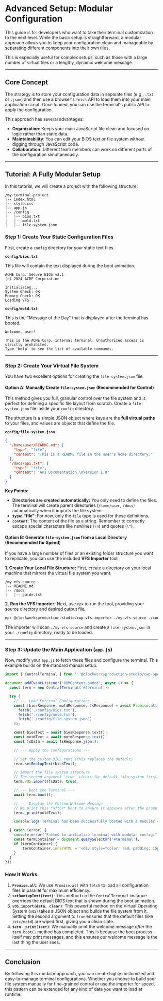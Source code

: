 # Advanced Setup: Modular Configuration

This guide is for developers who want to take their terminal customization to the next level. While the basic setup is straightforward, a modular approach allows you to keep your configuration clean and manageable by separating different components into their own files.

This is especially useful for complex setups, such as those with a large number of virtual files or a lengthy, dynamic welcome message.

---

## Core Concept

The strategy is to store your configuration data in separate files (e.g., `.txt` or `.json`) and then use a browser's `fetch` API to load them into your main application script. Once loaded, you can use the terminal's public API to apply the configuration.

This approach has several advantages:

*   **Organization**: Keeps your main JavaScript file clean and focused on logic rather than static data.
*   **Maintainability**: You can edit your BIOS text or file system without digging through JavaScript code.
*   **Collaboration**: Different team members can work on different parts of the configuration simultaneously.

---

## Tutorial: A Fully Modular Setup

In this tutorial, we will create a project with the following structure:

```
/my-terminal-project
|-- index.html
|-- style.css
|-- app.js
|-- /config
|   |-- bios.txt
|   |-- motd.txt
|   |-- file-system.json
```

### Step 1: Create Your Static Configuration Files

First, create a `config` directory for your static text files.

**`config/bios.txt`**

This file will contain the text displayed during the boot animation.

```text
ACME Corp. Secure BIOS v2.1
(c) 2024 ACME Corporation

Initializing...
System Check: OK
Memory Check: OK
Loading VFS...
```

**`config/motd.txt`**

This is the "Message of the Day" that is displayed after the terminal has booted.

```text
Welcome, user!

This is the ACME Corp. internal terminal. Unauthorized access is strictly prohibited.
Type `help` to see the list of available commands.
```

---

### Step 2: Create Your Virtual File System

You have two excellent options for creating the `file-system.json` file. 

#### Option A: Manually Create `file-system.json` (Recommended for Control)

This method gives you full, granular control over the file system and is perfect for defining a specific file layout from scratch. Create a `file-system.json` file inside your `config` directory.

The structure is a simple JSON object where keys are the **full virtual paths** to your files, and values are objects that define the file.

**`config/file-system.json`**
```json
{
  "/home/user/README.md": {
    "type": "file",
    "content": "This is a README file in the user's home directory."
  },
  "/docs/api.txt": {
    "type": "file",
    "content": "API Documentation.\nVersion 1.0"
  }
}
```

**Key Points:**
*   **Directories are created automatically:** You only need to define the files. The terminal will create parent directories (`/home/user`, `/docs`) automatically when it imports the file system.
*   **`type`: "file"**: For now, only the `file` type is used for these definitions.
*   **`content`**: The content of the file as a string. Remember to correctly escape special characters like newlines (`\n`) and quotes (`\"`).

#### Option B: Generate `file-system.json` from a Local Directory (Recommended for Speed)

If you have a large number of files or an existing folder structure you want to replicate, you can use the included **VFS Importer** tool.

**1. Create Your Local File Structure:**
First, create a directory on your local machine that mirrors the virtual file system you want.

```
/my-vfs-source
|-- README.md
|-- /docs
|   |-- guide.txt
```

**2. Run the VFS Importer:**
Next, use `npx` to run the tool, providing your source directory and desired output file.

```bash
npx @clockworksproduction-studio/cwp-vfs-importer ./my-vfs-source ./config/file-system.json
```

The importer will scan `./my-vfs-source` and create a `file-system.json` in your `./config` directory, ready to be loaded.

---

### Step 3: Update the Main Application (`app.js`)

Now, modify your `app.js` to fetch these files and configure the terminal. This example builds on the standard manual setup.

```javascript
import { CentralTerminal } from '''@clockworksproduction-studio/cwp-open-terminal-emulator/core/central-terminal.js''';

document.addEventListener('DOMContentLoaded', async () => {
  const term = new CentralTerminal('#terminal');

  try {
    // --- Load External Configurations ---
    const [biosResponse, motdResponse, fsResponse] = await Promise.all([
      fetch('./config/bios.txt'),
      fetch('./config/motd.txt'),
      fetch('./config/file-system.json')
    ]);

    const biosText = await biosResponse.text();
    const motdText = await motdResponse.text();
    const fsData = await fsResponse.json();

    // --- Apply the Configurations ---

    // Set the custom BIOS text (this replaces the default)
    term.setBootupText(biosText);

    // Import the file system structure
    // The second argument `true` clears the default file system first
    term.vOS.import(fsData, true);

    // --- Boot the Terminal ---
    await term.boot();

    // --- Display the Custom Welcome Message ---
    // We print this *after* boot to ensure it appears after the prompt.
    term._print(motdText);

    console.log('Terminal has been successfully booted with a modular configuration!');

  } catch (error) {
    console.error("Failed to initialize terminal with modular config:", error);
    const termContainer = document.querySelector('#terminal');
    if (termContainer) {
        termContainer.innerHTML = '<div style="color: red; padding: 15px;"><strong>Error:</strong> Failed to load terminal configuration. See console for details.</div>';
    }
  }
});
```

### How It Works

1.  **`Promise.all`**: We use `Promise.all` with `fetch` to load all configuration files in parallel for maximum efficiency.
2.  **`setBootupText(text)`**: This method on the `CentralTerminal` instance overrides the default BIOS text that is shown during the boot animation.
3.  **`vOS.import(data, clear)`**: This powerful method on the Virtual Operating System (`vOS`) takes a JSON object and builds the file system from it. Setting the second argument to `true` ensures that the default files (like `/etc/motd`) are wiped first, giving you a clean slate.
4.  **`term._print(text)`**: We manually print the welcome message *after* the `term.boot()` method has completed. This is because the boot process itself may print messages, and this ensures our welcome message is the last thing the user sees.

---

## Conclusion

By following this modular approach, you can create highly customized and easy-to-manage terminal configurations. Whether you choose to build your file system manually for fine-grained control or use the importer for speed, this pattern can be extended for any kind of data you want to load at runtime.
